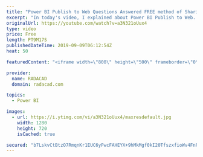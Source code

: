 ```yaml
---
title: "Power BI Publish to Web Questions Answered FREE method of Sharing"
excerpt: "In today's video, I explained about Power BI Publish to Web. All Questions Answered. This is the FREE method of Sharing in Power BI. Read my article about Publish to Web here: https://radacad.com/power-bi-publish-to-web-questions-answered  Comparison of all methods of sharing in Power BI: https://radacad.com/power-bi-sharing-methods-comparison-all-in-one-review"
originalUrl: https://youtube.com/watch?v=a3N321oUux4
type: video
price: Free
length: PT9M17S
publishedDateTime: 2019-09-09T06:12:54Z
heat: 50

featuredContent: "<iframe width=\"800\" height=\"500\" frameborder=\"0\" src=\"https://www.youtube.com/embed/a3N321oUux4\" allow=\"accelerometer; autoplay; encrypted-media; gyroscope; picture-in-picture\" allowfullscreen></iframe>"

provider:
  name: RADACAD
  domain: radacad.com

topics:
  - Power BI

images:
  - url: https://i.ytimg.com/vi/a3N321oUux4/maxresdefault.jpg
    width: 1280
    height: 720
    isCached: true

secured: "b7LskvCtBtzO7RmqnKr1EUC6yFwcFAHEYX+9hMkMgf0kI20TfszxfioWv4FnRnpviAWg/+RmnitEPMDgiNBZvE7+uz4pcA2ahhuVUPsfSKMeWYtK3h1Z/qOAFSgLxCK1mEV5Fp+9iVXknA3lGQKQaZ/aRxFRYuoj8fWrQPn/g9Vv8+MmRUHJjtjXlQNpzawpEK8ils6LbqVUaILsMOxP2yXQDLiW+iw3r84NeYBJaOceuBHNdsJf9jI7wKEfq93jlNbq52lz+pJSBJ6qQ2mKPRmqyJaKJgugNcg0MICtpCTI/cyeTDYWUVz1gcpc7y8Vj5l2wPztZVam95WOn50C/Z2sVZzxLGOggCgjzc9kht196T8oTxTTr9w9cLBUYKBk6IN1zBgEE4pgVryXDOoYsH5YOOF7Jt48g1hVS8xjItI=;zOlHpaMCvc6q52zmSi3Z2Q=="
---
```


